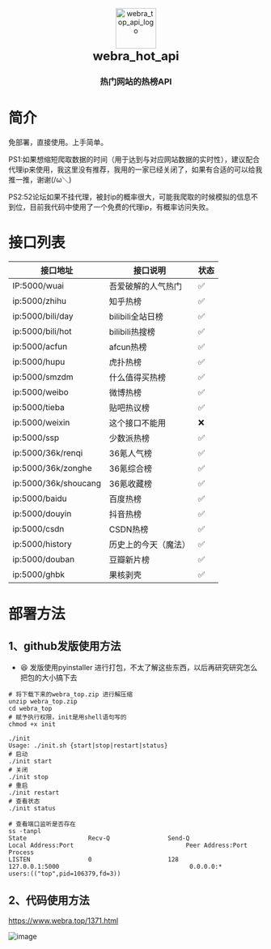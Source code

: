 

<p align="center">
  <a href="https://webra.top" target="_blank"><img src="https://github.com/wiuid/webra_hot_api/assets/61615298/554ab508-c376-4f4f-b67f-ed726599caf4" alt="webra_top_api_logo" width="80" /></a>
  <br>
  <span style="font-size: 24px;"><strong>webra_hot_api</strong></span>
</p>
<h3 align="center">热门网站的热榜API</h3>





# 简介
免部署，直接使用。上手简单。

PS1:如果想缩短爬取数据的时间（用于达到与对应网站数据的实时性），建议配合代理ip来使用，我这里没有推荐，我用的一家已经关闭了，如果有合适的可以给我推一推，谢谢(/ω＼)

PS2:52论坛如果不挂代理，被封ip的概率很大，可能我爬取的时候模拟的信息不到位，目前我代码中使用了一个免费的代理ip，有概率访问失败。

# 接口列表
| 接口地址             | 接口说明             |状态|
| -------------------- | -------------------- |------------|
| IP:5000/wuai         | 吾爱破解的人气热门   |✅|
| ip:5000/zhihu        | 知乎热榜             |✅|
| ip:5000/bili/day     | bilibili全站日榜     |✅|
| ip:5000/bili/hot     | bilibili热搜榜       |✅|
| ip:5000/acfun        | afcun热榜            |✅|
| ip:5000/hupu         | 虎扑热榜             |✅|
| ip:5000/smzdm        | 什么值得买热榜       |✅|
| ip:5000/weibo        | 微博热榜             |✅|
| ip:5000/tieba        | 贴吧热议榜           |✅|
| ip:5000/weixin       | 这个接口不能用       |❌|
| ip:5000/ssp          | 少数派热榜           |✅|
| ip:5000/36k/renqi    | 36氪人气榜           |✅|
| ip:5000/36k/zonghe   | 36氪综合榜           |✅|
| ip:5000/36k/shoucang | 36氪收藏榜           |✅|
| ip:5000/baidu        | 百度热榜             |✅|
| ip:5000/douyin       | 抖音热榜             |✅|
| ip:5000/csdn         | CSDN热榜             |✅|
| ip:5000/history      | 历史上的今天（魔法） |✅|
| ip:5000/douban       | 豆瓣新片榜           |✅|
| ip:5000/ghbk         | 果核剥壳             |✅|

# 部署方法
## 1、github发版使用方法

- 😆 发版使用pyinstaller 进行打包，不太了解这些东西，以后再研究研究怎么把包的大小搞下去

```shell
# 将下载下来的webra_top.zip 进行解压缩
unzip webra_top.zip
cd webra_top
# 赋予执行权限，init是用shell语句写的
chmod +x init

./init
Usage: ./init.sh {start|stop|restart|status}
# 启动
./init start
# 关闭
./init stop
# 重启
./init restart
# 查看状态
./init status

# 查看端口监听是否存在
ss -tanpl
State                 Recv-Q                Send-Q                               Local Address:Port                               Peer Address:Port               Process                                         
LISTEN                0                     128                                      127.0.0.1:5000                                    0.0.0.0:*                   users:(("top",pid=106379,fd=3))                

```

## 2、代码使用方法
https://www.webra.top/1371.html

![image](https://github.com/wiuid/webra_hot/assets/61615298/560b52ea-94f6-4e92-829e-124791e39042)


